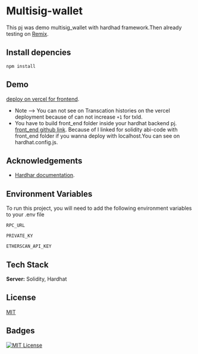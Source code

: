 # Multisig-wallet 

This pj was demo multisig_wallet with hardhad framework.Then already testing on [Remix](http://remix.ethereum.org/#optimize=false&runs=200&evmVersion=null&version=soljson-v0.8.7+commit.e28d00a7.js).

## Install depencies

```shell
npm install
```

## Demo

[deploy on vercel for frontend](https://multisig-wallet-frontend.vercel.app).

- Note --> You can not see on Transcation histories on the vercel deployment because of can not increase `+1` for txId.
- You have to build front_end folder inside your hardhat backend pj. [front_end github link](https://github.com/leopico/multisig-wallet-frontend). Because of I linked for solidity abi-code with front_end folder if you wanna deploy with localhost.You can see on hardhat.config.js.


## Acknowledgements

 - [Hardhar documentation](https://hardhat.org/).
 
 ## Environment Variables

To run this project, you will need to add the following environment variables to your .env file

`RPC_URL`

`PRIVATE_KY`

`ETHERSCAN_API_KEY`

## Tech Stack


**Server:** Solidity, Hardhat

## License

[MIT](https://choosealicense.com/licenses/mit/)

## Badges

[![MIT License](https://img.shields.io/badge/License-MIT-green.svg)](https://choosealicense.com/licenses/mit/)
